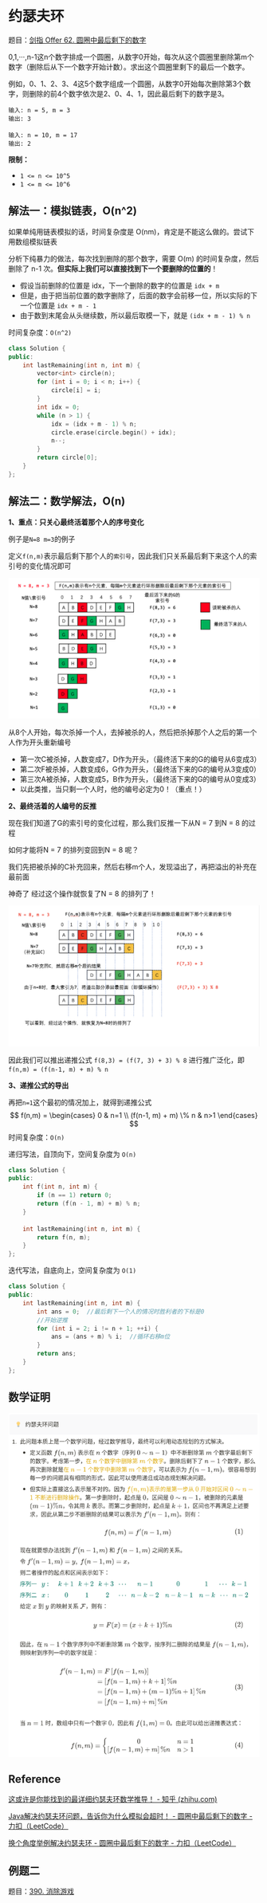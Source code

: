 # 约瑟夫环

题目：[剑指 Offer 62. 圆圈中最后剩下的数字](https://leetcode.cn/problems/yuan-quan-zhong-zui-hou-sheng-xia-de-shu-zi-lcof/)

0,1,···,n-1这n个数字排成一个圆圈，从数字0开始，每次从这个圆圈里删除第m个数字（删除后从下一个数字开始计数）。求出这个圆圈里剩下的最后一个数字。

例如，0、1、2、3、4这5个数字组成一个圆圈，从数字0开始每次删除第3个数字，则删除的前4个数字依次是2、0、4、1，因此最后剩下的数字是3。

```
输入: n = 5, m = 3
输出: 3

输入: n = 10, m = 17
输出: 2
```

**限制：**

- `1 <= n <= 10^5`
- `1 <= m <= 10^6`

## 解法一：模拟链表，O(n^2)

如果单纯用链表模拟的话，时间复杂度是 O(nm)，肯定是不能这么做的。尝试下用数组模拟链表

分析下纯暴力的做法，每次找到删除的那个数字，需要 O(m) 的时间复杂度，然后删除了 n-1 次。**但实际上我们可以直接找到下一个要删除的位置的**！

- 假设当前删除的位置是 idx，下一个删除的数字的位置是 `idx + m`
- 但是，由于把当前位置的数字删除了，后面的数字会前移一位，所以实际的下一个位置是 `idx + m - 1`
- 由于数到末尾会从头继续数，所以最后取模一下，就是 `(idx + m - 1) % n`

时间复杂度：`O(n^2)`

```c++
class Solution {
public:
    int lastRemaining(int n, int m) {
        vector<int> circle(n);
        for (int i = 0; i < n; i++) {
            circle[i] = i;
        }
        int idx = 0;
        while (n > 1) {
            idx = (idx + m - 1) % n;
            circle.erase(circle.begin() + idx);
            n--;
        }
        return circle[0];
    }
};
```

## 解法二：数学解法，O(n)

**1、重点：只关心最终活着那个人的序号变化**

例子是`N=8 m=3`的例子

定义`f(n,m)`表示最后剩下那个人的`索引号`，因此我们只关系最后剩下来这个人的索引号的变化情况即可

![约瑟夫环1](../doc/约瑟夫环1.png)

从8个人开始，每次杀掉一个人，去掉被杀的人，然后把杀掉那个人之后的第一个人作为开头重新编号

- 第一次C被杀掉，人数变成7，D作为开头，（最终活下来的G的编号从6变成3）
- 第二次F被杀掉，人数变成6，G作为开头，（最终活下来的G的编号从3变成0）
- 第三次A被杀掉，人数变成5，B作为开头，（最终活下来的G的编号从0变成3）
- 以此类推，当只剩一个人时，他的编号必定为0！（重点！）

**2、最终活着的人编号的反推**

现在我们知道了G的索引号的变化过程，那么我们反推一下从N = 7 到N = 8 的过程

如何才能将N = 7 的排列变回到N = 8 呢？

我们先把被杀掉的C补充回来，然后右移m个人，发现溢出了，再把溢出的补充在最前面

神奇了 经过这个操作就恢复了N = 8 的排列了！

![约瑟夫环2](../doc/约瑟夫环2.png)

因此我们可以推出递推公式 `f(8,3) = (f(7, 3) + 3) % 8`
进行推广泛化，即 `f(n,m) = (f(n-1, m) + m) % n`

**3、递推公式的导出**

再把`n=1`这个最初的情况加上，就得到递推公式
$$
f(n,m) = 
\begin{cases}
0 & n=1 \\
(f(n-1, m) + m) \% n & n>1
\end{cases}
$$
时间复杂度：`O(n)`

递归写法，自顶向下，空间复杂度为 `O(n)`

```c++
class Solution {
public:
    int f(int n, int m) {
        if (n == 1) return 0;
        return (f(n - 1, m) + m) % n;
    }

    int lastRemaining(int n, int m) {
        return f(n, m);
    }
};
```

迭代写法，自底向上，空间复杂度为 `O(1)`

```c++
class Solution {
public:
    int lastRemaining(int n, int m) {
        int ans = 0;  //最后剩下一个人的情况时胜利者的下标是0
        //开始逆推
        for (int i = 2; i != n + 1; ++i) {
            ans = (ans + m) % i;  //循环右移m位
        }
        return ans;
    }
};
```

## 数学证明

![约瑟夫环解释](../doc/约瑟夫环解释.png)

## Reference

[这或许是你能找到的最详细约瑟夫环数学推导！ - 知乎 (zhihu.com)](https://zhuanlan.zhihu.com/p/121159246)

[Java解决约瑟夫环问题，告诉你为什么模拟会超时！ - 圆圈中最后剩下的数字 - 力扣（LeetCode）](https://leetcode.cn/problems/yuan-quan-zhong-zui-hou-sheng-xia-de-shu-zi-lcof/solution/javajie-jue-yue-se-fu-huan-wen-ti-gao-su-ni-wei-sh/)

[换个角度举例解决约瑟夫环 - 圆圈中最后剩下的数字 - 力扣（LeetCode）](https://leetcode.cn/problems/yuan-quan-zhong-zui-hou-sheng-xia-de-shu-zi-lcof/solution/huan-ge-jiao-du-ju-li-jie-jue-yue-se-fu-huan-by-as/)



## 例题二

题目：[390. 消除游戏](https://leetcode.cn/problems/elimination-game/)